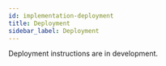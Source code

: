 ```yaml
---
id: implementation-deployment
title: Deployment
sidebar_label: Deployment
---
```


Deployment instructions are in development.